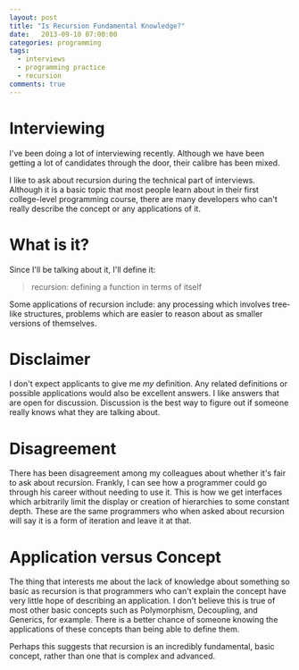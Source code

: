 ```yaml
---
layout: post
title: "Is Recursion Fundamental Knowledge?"
date:   2013-09-10 07:00:00
categories: programming
tags:
  - interviews
  - programming practice
  - recursion
comments: true
---
```


# Interviewing

I've been doing a lot of interviewing recently. Although we have been
getting a lot of candidates through the door, their calibre has been
mixed. 

I like to ask about recursion during the technical part of interviews.
Although it is a basic topic that most people learn about in their first
college-level programming course, there are many developers who can't
really describe the concept or any applications of it. 

# What is it?

Since I'll be talking about it, I'll define it: 

> recursion: defining a function in terms of itself

Some applications of recursion include: any processing which involves
tree-like structures, problems which are easier to reason about as
smaller versions of themselves.

# Disclaimer

I don't expect applicants to give me _my_ definition. Any related
definitions or possible applications would also be excellent answers. I
like answers that are open for discussion. Discussion is the best way to
figure out if someone really knows what they are talking about.

# Disagreement

There has been disagreement among my colleagues about whether it's fair
to ask about recursion. Frankly, I can see how a programmer could go
through his career without needing to use it. This is how we get
interfaces which arbitrarily limit the display or creation of
hierarchies to some constant depth. These are the same
programmers who when asked about recursion will say it is a form of
iteration and leave it at that. 

# Application versus Concept

The thing that interests me about the lack of knowledge about something
so basic as recursion is that programmers who can't explain the concept
have very little hope of describing an application. I don't believe this
is true of most other basic concepts such as Polymorphism, Decoupling,
and Generics, for example. There is a better chance of someone knowing
the applications of these concepts than being able to define them. 

Perhaps this suggests that recursion is an incredibly fundamental, basic
concept, rather than one that is complex and advanced.


